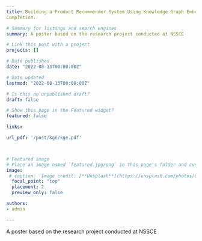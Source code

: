 ```yaml
---
title: Building a Product Recommender System Using Knowledge Graph Embedding and Graph
Completion.

# Summary for listings and search engines
summary: A poster based on the research project conducted at NSSCE

# Link this post with a project
projects: []

# Date published
date: "2022-08-13T00:00:00Z"

# Date updated
lastmod: "2022-08-13T00:00:00Z"

# Is this an unpublished draft?
draft: false

# Show this page in the Featured widget?
featured: false

links:

url_pdf: '/post/kge/kge.pdf'



# Featured image
# Place an image named `featured.jpg/png` in this page's folder and customize its options here.
image:
 # caption: 'Image credit: [**Unsplash**](https://unsplash.com/photos/CpkOjOcXdUY)'
  focal_point: "top"
  placement: 2
  preview_only: false

authors:
- admin

---
```

A poster based on the research project conducted at NSSCE



